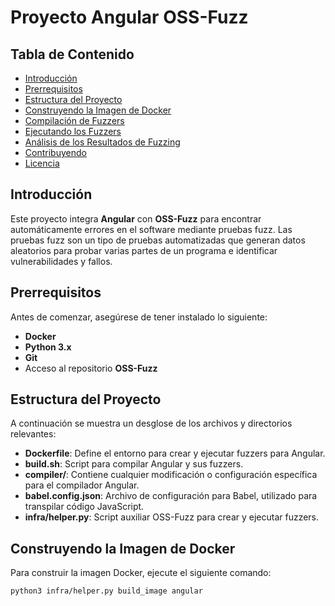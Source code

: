 # Proyecto Angular OSS-Fuzz

## Tabla de Contenido
- [Introducción](#introducción)
- [Prerrequisitos](#prerrequisitos)
- [Estructura del Proyecto](#estructura-del-proyecto)
- [Construyendo la Imagen de Docker](#construyendo-la-imagen-de-docker)
- [Compilación de Fuzzers](#compilación-de-fuzzers)
- [Ejecutando los Fuzzers](#ejecutando-los-fuzzers)
- [Análisis de los Resultados de Fuzzing](#análisis-de-los-resultados-de-fuzzing)
- [Contribuyendo](#contribuyendo)
- [Licencia](#licencia)

## Introducción

Este proyecto integra **Angular** con **OSS-Fuzz** para encontrar automáticamente errores en el software mediante pruebas fuzz. Las pruebas fuzz son un tipo de pruebas automatizadas que generan datos aleatorios para probar varias partes de un programa e identificar vulnerabilidades y fallos.

## Prerrequisitos

Antes de comenzar, asegúrese de tener instalado lo siguiente:

- **Docker**
- **Python 3.x**
- **Git**
- Acceso al repositorio **OSS-Fuzz**

## Estructura del Proyecto

A continuación se muestra un desglose de los archivos y directorios relevantes:

- **Dockerfile**: Define el entorno para crear y ejecutar fuzzers para Angular.
- **build.sh**: Script para compilar Angular y sus fuzzers.
- **compiler/**: Contiene cualquier modificación o configuración específica para el compilador Angular.
- **babel.config.json**: Archivo de configuración para Babel, utilizado para transpilar código JavaScript.
- **infra/helper.py**: Script auxiliar OSS-Fuzz para crear y ejecutar fuzzers.

## Construyendo la Imagen de Docker

Para construir la imagen Docker, ejecute el siguiente comando:

```bash
python3 infra/helper.py build_image angular


